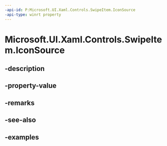 ```yaml
---
-api-id: P:Microsoft.UI.Xaml.Controls.SwipeItem.IconSource
-api-type: winrt property
---
```


<!-- Property syntax.
public IconSource IconSource { get;  set; }
-->

# Microsoft.UI.Xaml.Controls.SwipeItem.IconSource

## -description

## -property-value

## -remarks

## -see-also

## -examples

